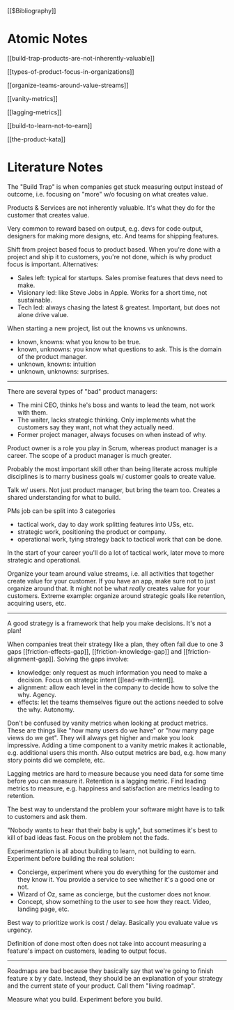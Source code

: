 [[$Bibliography]]

# Atomic Notes

[[build-trap-products-are-not-inherently-valuable]]

[[types-of-product-focus-in-organizations]]

[[organize-teams-around-value-streams]]

[[vanity-metrics]]

[[lagging-metrics]]

[[build-to-learn-not-to-earn]]

[[the-product-kata]]

# Literature Notes

The "Build Trap" is when companies get stuck measuring output instead of outcome, i.e. focusing on "more" w/o focusing on what creates value.

Products & Services are not inherently valuable. It's what they do for the customer that creates value.

Very common to reward based on output, e.g. devs for code output, designers for making more designs, etc. And teams for shipping features.

Shift from project based focus to product based. When you're done with a project and ship it to customers, you're not done, which is why product focus is important. Alternatives:
- Sales left: typical for startups. Sales promise features that devs need to make.
- Visionary led: like Steve Jobs in Apple. Works for a short time, not sustainable.
- Tech led: always chasing the latest & greatest. Important, but does not alone drive value.

When starting a new project, list out the knowns vs unknowns.
- known, knowns: what you know to be true.
- known, unknowns: you know what questions to ask. This is the domain of the product manager.
- unknown, knowns: intuition
- unknown, unknowns: surprises.

---



There are several types of "bad" product managers:
- The mini CEO, thinks he's boss and wants to lead the team, not work with them.
- The waiter, lacks strategic thinking. Only implements what the customers say they want, not what they actually need.
- Former project manager, always focuses on when instead of why.

Product owner is a role you play in Scrum, whereas product manager is a career. The scope of a product manager is much greater.

Probably the most important skill other than being literate across multiple disciplines is to marry business goals w/ customer goals to create value.

Talk w/ users. Not just product manager, but bring the team too. Creates a shared understanding for what to build.

PMs job can be split into 3 categories
- tactical work, day to day work splitting features into USs, etc.
- strategic work, positioning the product or company.
- operational work, tying strategy back to tactical work that can be done.

In the start of your career you'll do a lot of tactical work, later move to more strategic and operational.

Organize your team around value streams, i.e. all activities that together create value for your customer. If you have an app, make sure not to just organize around that. It might not be what _really_ creates value for your customers. Extreme example: organize around strategic goals like retention, acquiring users, etc.

---

A good strategy is a framework that help you make decisions. It's not a plan!

When companies treat their strategy like a plan, they often fail due to one 3 gaps [[friction-effects-gap]], [[friction-knowledge-gap]] and [[friction-alignment-gap]]. Solving the gaps involve:
- knowledge: only request as much information you need to make a decision. Focus on strategic intent [[lead-with-intent]].
- alignment: allow each level in the company to decide how to solve the why. Agency.
- effects: let the teams themselves figure out the actions needed to solve the why. Autonomy.

Don't be confused by vanity metrics when looking at product metrics. These are things like "how many users do we have" or "how many page views do we get". They will always get higher and make you look impressive. Adding a time component to a vanity metric makes it actionable, e.g. additional users this month. Also output metrics are bad, e.g. how many story points did we complete, etc.

Lagging metrics are hard to measure because you need data for some time before you can measure it. Retention is a lagging metric. Find leading metrics to measure, e.g. happiness and satisfaction are metrics leading to retention.

The best way to understand the problem your software might have is to talk to customers and ask them.

"Nobody wants to hear that their baby is ugly", but sometimes it's best to kill of bad ideas fast. Focus on the problem not the fads.

Experimentation is all about building to learn, not building to earn. Experiment before building the real solution:
- Concierge, experiment where you do everything for the customer and they know it. You provide a service to see whether it's a good one or not.
- Wizard of Oz, same as concierge, but the customer does not know.
- Concept, show something to the user to see how they react. Video, landing page, etc.

Best way to prioritize work is cost / delay. Basically you evaluate value vs urgency.

Definition of done most often does not take into account measuring a feature's impact on customers, leading to output focus.

---

Roadmaps are bad because they basically say that we're going to finish feature x by y date. Instead, they should be an explanation of your strategy and the current state of your product. Call them "living roadmap".

Measure what you build. Experiment before you build.

